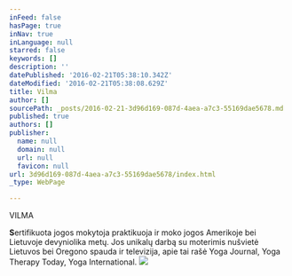 ```yaml
---
inFeed: false
hasPage: true
inNav: true
inLanguage: null
starred: false
keywords: []
description: ''
datePublished: '2016-02-21T05:38:10.342Z'
dateModified: '2016-02-21T05:38:08.629Z'
title: Vilma
author: []
sourcePath: _posts/2016-02-21-3d96d169-087d-4aea-a7c3-55169dae5678.md
published: true
authors: []
publisher:
  name: null
  domain: null
  url: null
  favicon: null
url: 3d96d169-087d-4aea-a7c3-55169dae5678/index.html
_type: WebPage

---
```

VILMA

**S**ertifikuota jogos mokytoja praktikuoja ir moko jogos Amerikoje bei Lietuvoje devyniolika metų. Jos unikalų darbą su moterimis nušvietė Lietuvos bei Oregono spauda ir televizija, apie tai rašė Yoga Journal, Yoga Therapy Today, Yoga International.
![](https://the-grid-user-content.s3-us-west-2.amazonaws.com/650f8b0f-52a5-4fac-8502-02381184c54b.jpg)